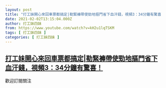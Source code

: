 ```yaml
---
layout: post
title: "打工妹開心來回車票都搞定|勒緊褲帶使勁地摳門省下血汗錢，視頻3：34分鐘有驚喜！"
date: 2021-02-02T13:15:04.000Z
author: 打工妹四妹
from: https://www.youtube.com/watch?v=kH2u1lqTSKM
tags: [ 打工妹四妹 ]
categories: [ 打工妹四妹 ]
---
```

<!--1612271704000-->
[打工妹開心來回車票都搞定|勒緊褲帶使勁地摳門省下血汗錢，視頻3：34分鐘有驚喜！](https://www.youtube.com/watch?v=kH2u1lqTSKM)
------

<div>
歡迎訂閱關注
</div>
